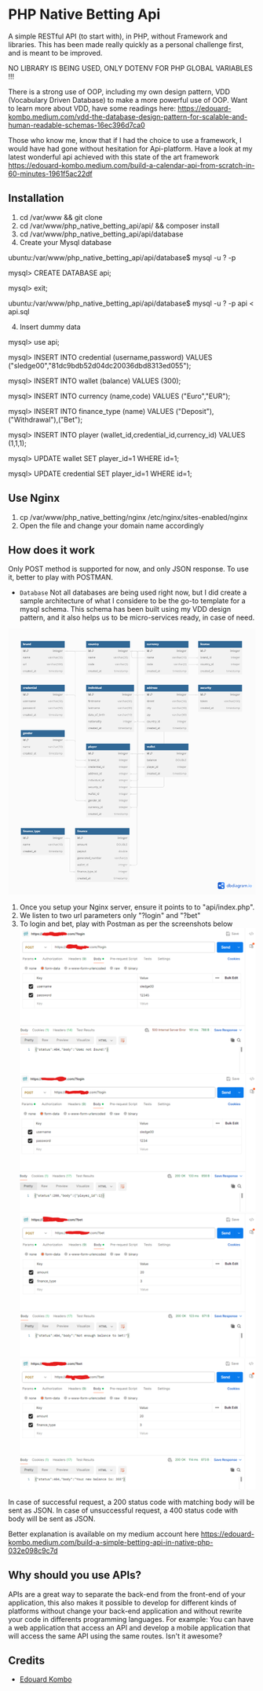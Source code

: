 # PHP Native Betting Api

A simple RESTful API (to start with), in PHP, without Framework and libraries. This has been made really quickly as a personal challenge first, and is meant to be improved.

NO LIBRARY IS BEING USED, ONLY DOTENV FOR PHP GLOBAL VARIABLES !!!

There is a strong use of OOP, including my own design pattern, VDD (Vocabulary Driven Database) to make a more powerful use of OOP.
Want to learn more about VDD, have some readings here: https://edouard-kombo.medium.com/vdd-the-database-design-pattern-for-scalable-and-human-readable-schemas-16ec396d7ca0

Those who know me, know that if I had the choice to use a framework, I would have had gone without hesitation for Api-platform. Have a look at my latest wonderful api achieved with this state of the art framework https://edouard-kombo.medium.com/build-a-calendar-api-from-scratch-in-60-minutes-1961f5ac22df

## Installation

1. cd /var/www && git clone 
2. cd /var/www/php_native_betting_api/api/ && composer install
2. cd /var/www/php_native_betting_api/api/database
3. Create your Mysql database

ubuntu:/var/www/php_native_betting_api/api/database$ mysql -u ? -p

mysql> CREATE DATABASE api;

mysql> exit;

ubuntu:/var/www/php_native_betting_api/api/database$ mysql -u ? -p api < api.sql

4. Insert dummy data

mysql> use api;

mysql> INSERT INTO credential (username,password) VALUES ("sledge00","81dc9bdb52d04dc20036dbd8313ed055");

mysql> INSERT INTO wallet (balance) VALUES (300);

mysql> INSERT INTO currency (name,code) VALUES ("Euro","EUR");

mysql> INSERT INTO finance_type (name) VALUES ("Deposit"),("Withdrawal"),("Bet");

mysql> INSERT INTO player (wallet_id,credential_id,currency_id) VALUES (1,1,1);

mysql> UPDATE wallet SET player_id=1 WHERE id=1;

mysql> UPDATE credential SET player_id=1 WHERE id=1;

## Use Nginx

1. cp /var/www/php_native_betting/nginx /etc/nginx/sites-enabled/nginx
2. Open the file and change your domain name accordingly

## How does it work

Only POST method is supported for now, and only JSON response.
To use it, better to play with POSTMAN.


- `Database` Not all databases are being used right now, but I did create a sample architecture of what I considere to be the go-to template for a mysql schema. This schema has been built using my VDD design pattern, and it also helps us to be micro-services ready, in case of need.

![GET method](https://raw.githubusercontent.com/edouardkombo/php_native_betting_api/master/api/database/api.png)


1. Once you setup your Nginx server, ensure it points to to "api/index.php".
2. We listen to two url parameters only "?login" and "?bet"
3. To login and bet, play with Postman as per the screenshots below
![Login failed](https://raw.githubusercontent.com/edouardkombo/php_native_betting_api/master/img/login_failed.png)
![Login success](https://raw.githubusercontent.com/edouardkombo/php_native_betting_api/master/img/login_success.png)
![Bet failed](https://raw.githubusercontent.com/edouardkombo/php_native_betting_api/master/img/bet_not_enough_balance.png)
![Bet successful](https://raw.githubusercontent.com/edouardkombo/php_native_betting_api/master/img/bet_successful.png)

In case of successful request, a 200 status code with matching body will be sent as JSON.
In case of unsuccessful request, a 400 status code with  body will be sent as JSON.

Better explanation is available on my medium account here https://edouard-kombo.medium.com/build-a-simple-betting-api-in-native-php-032e098c9c7d


## Why should you use APIs?

APIs are a great way to separate the back-end from the front-end of your application,  this also makes it possible to develop for different kinds of platforms without change your back-end application and without rewrite your code in differents programming languages. For example: You can have a web application that access an API and develop a mobile application that will access the same API using the same routes. Isn't it awesome?

## Credits

- [Edouard Kombo](https://github.com/edouardkombo)

